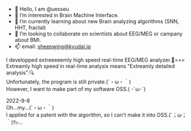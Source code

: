 - 👋 Hello, I am @uesseu
- 👀 I’m interested in Brain Machine Interface.
- 🌱 I’m currently learning about new Brain analyzing algorithms (SNN, HHT, fractal)
- 💞️ I’m looking to collaborate on scientists about EEG/MEG or campany about BMI.
- 📫 email: sheepwing@kyudai.jp

I developped extreeeeemly high speed real-time EEG/MEG analyzer.🚗===   
Extreamly high speed in real-time analysis means "Extreamly detailed analysis".🔍  
Unfortunately, the program is still private.(´・ω・｀)  
However, I want to make part of my software OSS.( ･`ω･´)  

2022-9-8  
Oh...my...(´・ω・｀)  
I applied for a patent with the algorithm, so I can't make it into OSS.(´；ω；｀)ｳｯ…  

<!---
uesseu/uesseu is a ✨ special ✨ repository because its `README.md` (this file) appears on your GitHub profile.
You can click the Preview link to take a look at your changes.
--->
